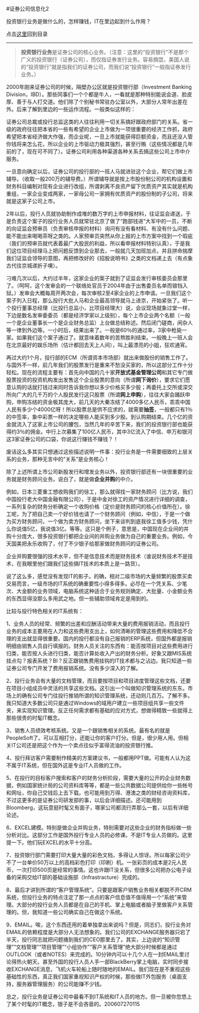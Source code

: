 #证券公司信息化2

投资银行业务是做什么的，怎样赚钱，IT在里边起到什么作用？

点击[这里](http://www.xumenger.com/finance-information-20160129/)回到目录

---

>**投资银行业务**是证券公司的核心业务。（注意：这里的“投资银行”不是那个广义的投资银行（证券公司），而仅指证券发行业务。容易搞馄，美国人说的“投资银行”就是指我们的证券公司，而我们说“投资银行”一般指证券发行业务。）

2000年刚来证券公司的时候，隔壁办公区就是投资银行部（Investment Banking Division，IBD）。那些同事们一个个都是牛人，一看就是那种特别能说会道、脸皮厚、善于与人打交道。他们除了个别秘书常驻办公室以外，大部分人常年出差在外。后来了解到里边的一些运作流程。一般类似这样的：

证券公司总裁或投行总监这类的人往往利用一切关系搞好跟政府部门的关系。省一级的政府往往把本省的一些有希望的企业上市做为一项很重要的经济工作抓，政府希望把本省经济做大作强，而企业呢，一旦上市就能获得巨额资金，而且还没人管你钱将来怎么花，所以企业的上市驱动力极其强烈，甚至行贿（这些情况都是几年前的了，现在可不同了）。证券公司利用各种渠道各种关系去搞这些公司上市中介服务。

一旦意向确定以后，证券公司的投行部的一班人马就进驻这个企业，帮它们做上市辅导。（收取一般200万的辅导费。）所谓辅导就是按上市股份制公司的机构设置和财务科目编制对现有企业进行改组，所谓剥离不良资产留下优质资产其实就是机构重组，一家企业变成两家，一家母公司一家拥有优质资产的股份制的子公司，将来就是这家子公司上市。

2年以后，投行人员就协助制作成堆的数万字的上市申报材料，往证监会递送，于是负责这个案子的投行业务人员就常驻北京了做了“跑部钱进”大军中的一员，不断的向证监会预审员（负责审核申报的材料）询问有没有看材料、有没有什么问题、能不能出来喝喝茶呀之类的。人家预审员突然从你上报的上市方案中找到一个瑕疵（我们的预审员就代表着最广大股民的利益，所以看申报材料特别认真），于是我们这位项目经理马上把问题反馈到企业那去，一般就几天加班加点，并且拼命揣摩我们证监会领导的意图，再把修改好的《招股说明书》之类的文档递上去（有点象古代往京城递折子噢）。

刁难几次以后，大约过半年，这家企业的案子就到了证监会发行审核委员会那里了。（呵呵，这个发审会的一个联络处官员于2004年由于出售委员名单而锒铛入狱。）发审会大概每周开两次会，每次审核2至4家企业的上市申请。一旦我们这个案子列入日程，那么投行大批人马和企业最高领导就马上进京，开始紧张了。听一个投行董事总经理（比投行总监小，比项目经理大）说，会议现场就象过堂一样，下边是数名发审委委员（都是经济学家以上级别），每个上市企业两个名额（一般一个是企业董事长一个是企业财务总监）上台做总结称述。然后闭门磋商，闲杂人等一律到外边等。一小时后，结果出来了。一般是60％的通过率，3家中枪毙一家。如果我们这个案子通过了。就意味着数年的苦熬胜利结束。一般晚上一班人会在北京最好的娱乐场所（估计都回去天上人间），叫上最漂亮的小姐，狂欢通宵。

再过大约1个月，投行部的ECM（所谓资本市场部）就出来做股份的销售工作了。与国外不一样，前几年我们的股票发行是重来不愁没买家的，所以这部分工作十分轻松。现在的流程主要有：首先向中国的几十家**开放式基金管理公司**和其它专门做股票投资的投资机构发出发售这个企业股票的意向（所谓**网下询价**），要求它们愿意认购的话就打钱过来同时告诉我你想以多少价格买多少股；再委托上交所或深交所向广大的几千万的个人股民发行这只股票（所谓**网上申购**），往往大家会踊跃申购，申购冻结的资金极其庞大，前几天的大秦冻结了4000多亿人民币，乖乖中国人民有多少个4000亿呀！所以股票总是供不应求的，就需要**抽签**，一般都只有1％的中签率，象中彩票一样的决定哪些人能买到多少股。到认购期结束。几个亿的资金就流入了这家上市公司的腰包，当然几年的辛苦下来，我们的投资银行部也能获得约3％的佣金。中行上次募集了100亿人民币，其中3亿流入了中信、申万和银河这3家证券公司的口袋，你说这行赚钱不赚钱？！

废话这么多其实只想通过这些描述说明一件事：投行业务是一件需要细致的上层关系的业务，那种无言中的“关系”是业务核心！

除了上述所谓上市公司新股发行和增发业务以外，投资银行部还有一块很重要的业务就是财务顾问业务。说白了，就是做**企业并购**的中介。

例如，日本三菱重工想收购我们的徐工，那么就得找一家财务顾问（比方说，我们中国投行老大中国金融有限公司），于是中金对徐工的资产情况进行详细的调查，一系列复杂的财务分析确定一个收购价格（定价是财务顾问的核心价值所在）。徐工呢，为了把自己卖一个好价钱也请了一个财务顾问（例如，中信），于是一个做为买方财务顾问，一个做为卖方财务顾问，坐下来谈判到底我徐工值多少钱，凭什么你说值5亿，我说值3亿。等等。这只是个例子，意思是，中国现在企业间的并购十分庞大，很多投资银行都把企业间的并购业务做为自己的重要业务。例如，今天国美把永乐收购了，付了不少银子给那家做财务顾问的证券公司。

企业并购要很强的技术水平，但不是信息技术而是财务技术（谁说财务技术不是技术，在我眼里他们跟我们这些搞IT技术的本质上是一路货）。

说了这么多，感觉没有发现IT的影子。的确，相对二级市场的大量频繁的股票买卖交易而言，一级市场的IT系统的确重要性小得多得多。必尽在一个凭关系、少笔次、大金额的业务领域，电脑系统这种适合于业务规则确定、大批量、小金额业务的东西显得没那么多用武之地。但一些辅助领域肯定是用到的。

比较与投行特色相关的IT系统有：

1、业务人员的经常、频繁的出差和应酬活动带来大量的费用报销活动，而且投行业务的成本主要用在人力和这些费用支出上，如何清晰的管理这些费用和降低不合理的支出就显得很重要。国内的投行都没有自己报销的ERP系统，但国外都是报销明细由销售人员自行填报的。财务人员关注的东西有：能否按项目对这些费用进行归类，能否按人头进行归类，能否计算处收入产出的财务分析。好象又跟MIS系统挂点勾？报表系统？BI？反正跟销售费用挂钩的IT技术都与之沾边。我只知道一些证券公司专门开发了费用报销系统。没有多少深入的了解。

2、投行业务会有大量的文档管理，而且要按项目和项目进度管理这些文档，还要在项目小组成员中灵活的共享这些文档。这引出一个叫做知识管理系统的东东。市场上的确有公司专门往投行推销所谓的知识管理系统，还动则几百万。了解不多。我只知道大多数公司只是通过Windows的域用户建立一些项目组共享一些文件夹，来实现知识管理。反正任何需求都有基础的应对方式，想做得精致一些就得上那些很贵的时髦IT概念。

3、销售人员绩效考核系统。又是一个跟销售相关的系统。最有名的就是PeopleSoft了。可以互相打分，还能让你的客户打分。但是，很少用人用。但相关IT公司还是把这个作为一个卖点往似乎富得流油的投资银行推。

4、投行拜访客户需要制作精美的方案建议书，一般都用PPT做。可能有人认为这不属于IT系统，但在国外这是专业IT人员做的工作。

5、在投行的目标客户搜索和客户的财务分析阶段，需要大量的公开的企业财务数据，例如国家统计局的公司资料库等等，都是一些公共数据公司提供给你一些帐号和网址，你自己交钱后上去下载。也可能用到万得、港澳之类的财经咨询资料库，不过这更多的是证券公司研发部的事，以后会详细描述。还可能用到Bloomberg，这玩意挺时髦又有面子，哪家公司都流行弄那么一套，以后有详细论述。

6、EXCEL建模。特别是做企业并购业务，特别需要对这些企业的财务指标做一些分析对比。这部分工作是国外投行专业人员的必修课。不是IT专业人员做的。这里提一下。他们玩EXCEL的水平十分高。

7、投资银行部门需要打印大量大量的彩色文档，多得让人惊讶。所以每家公司少不了一台单价50万以上的高档彩色打印（印刷）机。一张彩页的成本是2元人民币，一次打印500页是经常的事情。这也许跟IT没关系，但很多公司把办公电子设备的采购交给IT部的基础设施部（Infrastracture）完成的。

8、最后才讲到所谓的“客户管理系统”。只要是跟客户销售业务相关都脱不开CRM系统，但投行业务的特点注定了那一点点的客户信息值不值得用一个“系统”来管理。大部分的投行业务人员都是在自己的手机、掌上电脑或者脑子里做客户关系管理的。但，我知道一些公司确实自己在做这个系统。

9、EMAIL。唉，这个东西还用的着单独拿出来说吗？但是，同志们，投行业务对EMAIL的依赖程度是大部分人无法想象的。我们公司的EXCHANGE服务器只宕了半天，投行同志就把问题捅到我们的CEO那里去了。其实，上边说的“知识管理”“文档管理”“项目管理”“小组协作”“客户关系管理”绝大部分时候都是通过OUTLOOK（或者NOTES）来完成的。10分钟内可以十几个人在一封EMAIL里讨论得热火朝天。甚至外国的投行人员人手一部BlackBerry掌上电脑，实时同步接收EXCHANGE消息，飞机火车轮船上随时随地的EMAIL。我们现在是不重视这些基础性的东西，真正我们国家重视知识产权的时候，那些做IT外包服务（桌面支持，服务器管理服务）的公司能赚不少钱。

总之，投行业务是证券公司中最看不到IT系统和IT人员的地方。但一旦被你忽悠上了某个时髦的IT概念，银子是不会吝啬的。200607270115
